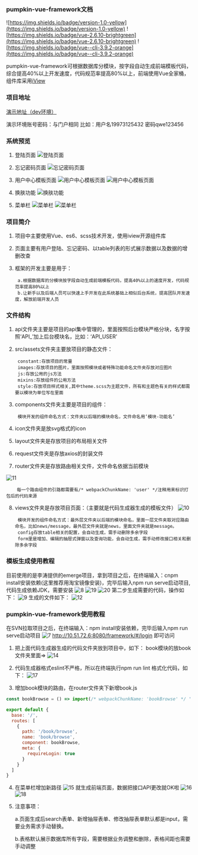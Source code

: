 ### pumpkin-vue-framework文档
![https://img.shields.io/badge/version-1.0-yellow](https://img.shields.io/badge/version-1.0-yellow)
![https://img.shields.io/badge/vue-2.6.10-brightgreen](https://img.shields.io/badge/vue-2.6.10-brightgreen)
![https://img.shields.io/badge/vue--cli-3.9.2-orange](https://img.shields.io/badge/vue--cli-3.9.2-orange)

pumpkin-vue-framework可根据数据库分模块，按字段自动生成前端模板代码，综合提高40%以上开发速度，代码规范率提高80%以上，前端使用Vue全家桶，组件库采用[iView](https://www.iviewui.com/)

### 项目地址
[演示地址（dev环境）](http://42.48.104.46:15012/framework/#/user/index)

演示环境账号密码：与门户相同
比如：用户名19973125432 密码qwe123456

### 系统预览

1. 登陆页面
![登陆页面](../src/assets/images/doc/2.png)

2. 忘记密码页面
![忘记密码页面](../src/assets/images/doc/1.png)

3. 用户中心模板页面
![用户中心模板页面](../src/assets/images/doc/3.png)
![用户中心模板页面](../src/assets/images/doc/6.png)

4. 换肤功能
![换肤功能](../src/assets/images/doc/5.png)

5. 菜单栏
![菜单栏](../src/assets/images/doc/13.png)
![菜单栏](../src/assets/images/doc/4.png)


### 项目简介
1. 项目中主要使用Vue、es6、scss技术开发，使用iview开源组件库

2. 页面主要有用户登陆、忘记密码、以table列表的形式展示数据以及数据的增删改查

3. 框架的开发主要是用于：

        a.根据数据库的分模块按字段自动生成前端模板代码，提高40%以上的速度开发，代码规范率提高80%以上
        b.让新手以及后端人员可以快速上手开发在此系统基础上相似后台系统，提高团队开发速度，解放前端开发人员
    
### 文件结构

1. api文件夹主要是项目的api集中管理的，里面按照后台模块严格分块，名字按照‘API_’加上后台模块名，比如：‘API_USER’

2. src/assets文件夹主要放项目的静态文件：

        constant:存放项目的常量
        images:存放项目的图片，里面按照模块或者特殊功能命名文件夹存放对应图片
        js:存放公用的js方法
        mixins:存放组件的公用方法
        style:存放项目样式相关,其中theme.scss为主题文件，所有和主题色有关的样式都需要以模块为单位写在里面

3. components文件夹主要是项目的组件：

        模块开发的组件命名方式：文件夹以后端的模块命名，文件命名用‘模块-功能名’

4. icon文件夹是放svg格式的icon

5. layout文件夹是存放项目的布局相关文件

6. request文件夹是存放axios的封装文件

7. router文件夹是存放路由相关文件，文件命名依据当前模块

![11](../src/assets/images/doc/11.png)
        
        每一个路由组件的引路都需要有/* webpackChunkName: 'user' */注释用来标识打包后的代码来源

8. views文件夹是存放项目页面：（主要就是代码生成器生成的模板文件）
![10](../src/assets/images/doc/10.png)

        模块开发的组件命名方式：最外层文件夹以后端的模块命名，里面一层文件夹取对应路由命名，比如news/message，最外层文件夹就是news，里面文件夹就是message。
        config存放table相关的配置，会自动生成，需手动删除多余字段
        form里是增加、编辑的抽屉式弹窗以及查询功能，会自动生成，需手动修改接口相关和删除多余字段
    

### 模板生成使用教程
目前使用的是李涛提供的emerge项目，拿到项目之后，在终端输入：cnpm install安装依赖(这里推荐用淘宝镜像安装)，完毕后输入npm run serve启动项目,代码生成依赖JDK，需要安装
![8](../src/assets/images/doc/8.png)
![19](../src/assets/images/doc/19.png)
![20](../src/assets/images/doc/20.png)
第二步生成需要的代码，操作如下：
![9](../src/assets/images/doc/9.png)
生成的文件如下：
![12](../src/assets/images/doc/12.png)

### pumpkin-vue-framework使用教程

在SVN拉取项目之后，在终端输入：npm install安装依赖，完毕后输入npm run serve启动项目
![7](../src/assets/images/doc/7.png)
http://10.51.72.6:8080/framework/#/login 即可访问

1. 把上面代码生成器生成的代码文件夹放到项目中，如下：
book模块的放book文件夹里面=>
![14](../src/assets/images/doc/14.png)

2. 代码生成器格式eslint不严格，所以在终端执行npm run lint 格式化代码，如下：
![17](../src/assets/images/doc/17.png)

3. 增加book模块的路由，在router文件夹下新增book.js
```javascript
const bookBrowse = () => import(/* webpackChunkName: 'bookBrowse' */ '../views/book/bookBrowse/bookBrowse.vue')

export default {
  base: '/',
  routes: [
    {
      path: '/book/browse',
      name: 'book/browse',
      component: bookBrowse,
      meta: {
        requireLogin: true
      }
    }
  ]
}
```

4. 在菜单栏增加新路径
![15](../src/assets/images/doc/15.png)
就生成前端页面，数据把接口API更改就OK啦
![16](../src/assets/images/doc/16.png)
![18](../src/assets/images/doc/18.png)

5. 注意事项：

    a.页面生成后search表单、新增抽屉表单、修改抽屉表单默认都是input，需要业务需求手动替换。

    b.表格默认展示数据库所有字段，需要根据业务调整和删除，表格间距也需要手动调整
